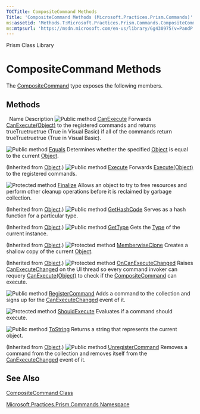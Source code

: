 ```yaml
---
TOCTitle: CompositeCommand Methods
Title: 'CompositeCommand Methods (Microsoft.Practices.Prism.Commands)'
ms:assetid: 'Methods.T:Microsoft.Practices.Prism.Commands.CompositeCommand'
ms:mtpsurl: 'https://msdn.microsoft.com/en-us/library/Gg430975(v=PandP.50)'
---
```


Prism Class Library

# CompositeCommand Methods

The [CompositeCommand](https://msdn.microsoft.com/en-us/library/microsoft.practices.prism.commands.compositecommand(v=pandp.50)) type exposes the following members.

## Methods
 
Name
Description
![](https://msdn.microsoft.com/en-us/Gg430975.pubmethod(en-us,PandP.50).gif "Public method")
[CanExecute](https://msdn.microsoft.com/en-us/library/microsoft.practices.prism.commands.compositecommand.canexecute(v=pandp.50))
Forwards [CanExecute(Object)](http://msdn2.microsoft.com/en-us/library/ms604093) to the registered commands and returns trueTruetruetrue (True in Visual Basic) if all of the commands return trueTruetruetrue (True in Visual Basic).

![](https://msdn.microsoft.com/en-us/Gg430975.pubmethod(en-us,PandP.50).gif "Public method")
[Equals](http://msdn2.microsoft.com/en-us/library/bsc2ak47)
Determines whether the specified [Object](http://msdn2.microsoft.com/en-us/library/e5kfa45b) is equal to the current [Object](http://msdn2.microsoft.com/en-us/library/e5kfa45b).

(Inherited from [Object](http://msdn2.microsoft.com/en-us/library/e5kfa45b).)
![](https://msdn.microsoft.com/en-us/Gg430975.pubmethod(en-us,PandP.50).gif "Public method")
[Execute](https://msdn.microsoft.com/en-us/library/microsoft.practices.prism.commands.compositecommand.execute(v=pandp.50))
Forwards [Execute(Object)](http://msdn2.microsoft.com/en-us/library/ms604094) to the registered commands.

![](https://msdn.microsoft.com/en-us/Gg430975.protmethod(en-us,PandP.50).gif "Protected method")
[Finalize](http://msdn2.microsoft.com/en-us/library/4k87zsw7)
Allows an object to try to free resources and perform other cleanup operations before it is reclaimed by garbage collection.

(Inherited from [Object](http://msdn2.microsoft.com/en-us/library/e5kfa45b).)
![](https://msdn.microsoft.com/en-us/Gg430975.pubmethod(en-us,PandP.50).gif "Public method")
[GetHashCode](http://msdn2.microsoft.com/en-us/library/zdee4b3y)
Serves as a hash function for a particular type.

(Inherited from [Object](http://msdn2.microsoft.com/en-us/library/e5kfa45b).)
![](https://msdn.microsoft.com/en-us/Gg430975.pubmethod(en-us,PandP.50).gif "Public method")
[GetType](http://msdn2.microsoft.com/en-us/library/dfwy45w9)
Gets the [Type](http://msdn2.microsoft.com/en-us/library/42892f65) of the current instance.

(Inherited from [Object](http://msdn2.microsoft.com/en-us/library/e5kfa45b).)
![](https://msdn.microsoft.com/en-us/Gg430975.protmethod(en-us,PandP.50).gif "Protected method")
[MemberwiseClone](http://msdn2.microsoft.com/en-us/library/57ctke0a)
Creates a shallow copy of the current [Object](http://msdn2.microsoft.com/en-us/library/e5kfa45b).

(Inherited from [Object](http://msdn2.microsoft.com/en-us/library/e5kfa45b).)
![](https://msdn.microsoft.com/en-us/Gg430975.protmethod(en-us,PandP.50).gif "Protected method")
[OnCanExecuteChanged](https://msdn.microsoft.com/en-us/library/microsoft.practices.prism.commands.compositecommand.oncanexecutechanged(v=pandp.50))
Raises [CanExecuteChanged](http://msdn2.microsoft.com/en-us/library/ms523106) on the UI thread so every command invoker can requery [CanExecute(Object)](http://msdn2.microsoft.com/en-us/library/ms604093) to check if the [CompositeCommand](https://msdn.microsoft.com/en-us/library/microsoft.practices.prism.commands.compositecommand(v=pandp.50)) can execute.

![](https://msdn.microsoft.com/en-us/Gg430975.pubmethod(en-us,PandP.50).gif "Public method")
[RegisterCommand](https://msdn.microsoft.com/en-us/library/microsoft.practices.prism.commands.compositecommand.registercommand(v=pandp.50))
Adds a command to the collection and signs up for the [CanExecuteChanged](http://msdn2.microsoft.com/en-us/library/ms523106) event of it.

![](https://msdn.microsoft.com/en-us/Gg430975.protmethod(en-us,PandP.50).gif "Protected method")
[ShouldExecute](https://msdn.microsoft.com/en-us/library/microsoft.practices.prism.commands.compositecommand.shouldexecute(v=pandp.50))
Evaluates if a command should execute.

![](https://msdn.microsoft.com/en-us/Gg430975.pubmethod(en-us,PandP.50).gif "Public method")
[ToString](http://msdn2.microsoft.com/en-us/library/7bxwbwt2)
Returns a string that represents the current object.

(Inherited from [Object](http://msdn2.microsoft.com/en-us/library/e5kfa45b).)
![](https://msdn.microsoft.com/en-us/Gg430975.pubmethod(en-us,PandP.50).gif "Public method")
[UnregisterCommand](https://msdn.microsoft.com/en-us/library/microsoft.practices.prism.commands.compositecommand.unregistercommand(v=pandp.50))
Removes a command from the collection and removes itself from the [CanExecuteChanged](http://msdn2.microsoft.com/en-us/library/ms523106) event of it.

## See Also

[CompositeCommand Class](https://msdn.microsoft.com/en-us/library/microsoft.practices.prism.commands.compositecommand(v=pandp.50))

[Microsoft.Practices.Prism.Commands Namespace](https://msdn.microsoft.com/en-us/library/microsoft.practices.prism.commands(v=pandp.50))
